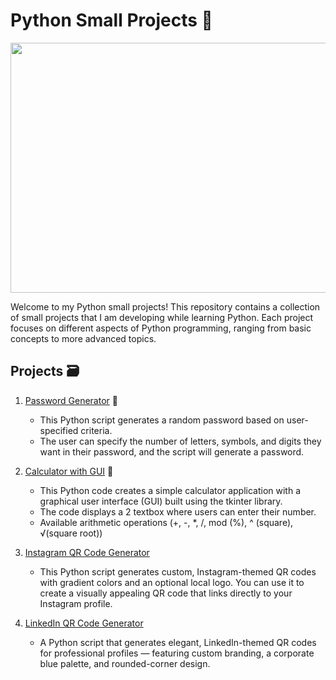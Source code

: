 # Python Small Projects 🐍

<img src="https://github.com/pgnikolov/python-small-projects/assets/151896883/5aa86be7-9442-4853-abb3-c12709066e4a" width="700" height="400"/>

Welcome to my Python small projects! 
This repository contains a collection of small projects that I am developing while learning Python.
Each project focuses on different aspects of Python programming, ranging from basic concepts to more advanced topics.

## Projects 🗃️

1. [Password Generator](https://github.com/pgnikolov/python-small-projects/blob/main/password-gen.py) 🔐
   - This Python script generates a random password based on user-specified criteria.
   - The user can specify the number of letters, symbols, and digits they want in their password, and the script will generate a password.

2. [Calculator with GUI](https://github.com/pgnikolov/python-small-projects/tree/main/calculator_gui) 🧮
   - This Python code creates a simple calculator application with a graphical user interface (GUI) built using the tkinter library.
   - The code displays a 2 textbox where users can enter their number.
   - Available arithmetic operations (+, -, *, /, mod (%), ^ (square), √(square root))

3. [Instagram QR Code Generator](https://github.com/pgnikolov/python-small-projects/tree/main/qr_instagram) 
   - This Python script generates custom, Instagram-themed QR codes with gradient colors and an optional local logo. You can use it to create a visually appealing QR code that links directly to your Instagram profile.

4. [LinkedIn QR Code Generator](https://github.com/pgnikolov/python-small-projects/tree/main/qr_linked_in#linkedin-qr-code-generator)
   - A Python script that generates elegant, LinkedIn-themed QR codes for professional profiles — featuring custom branding, a corporate blue palette, and rounded-corner design.


